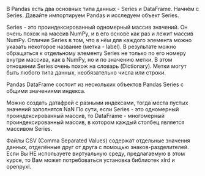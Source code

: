 В Pandas есть два основных типа данных - Series и DataFrame. Начнём с Series. Давайте импортируем Pandas и исследуем объект Series.

Series - это проиндексированный одномерный массив значений. Он очень похож на массив NumPy, и в его основе как раз и лежит массив NumPy. Отличие Series в том, что в нём для каждого элемента можно указать некоторое название (метка - label). В результате можно обращаться к отдельному элементу Series не только по его номеру внутри массива, как в NumPy, но и по значению метки. В этом отношении Series очень похож на словарь (Dictionary). Метки могут быть любого типа данных, необязательно числа или строки.

Pandas DataFrame состоит из нескольких объектов Pandas Series с общими значениями индекса.

Можно создать датафрей с разными индексами, тогда места пустых значений заполнятся NaN
По сути, если Series - это одномерный проиндексированный массив, то DataFrame - многомерный проиндексированный массив, в котором каждый столбец является массивом Series.

Файлы CSV (Comma Separated Values) содержат отдельные значения данных, отделённые друг от друга с помощью знаков-разделителей.
Если Вы НЕ используете виртуальную среду, предлагаемую в этом курсе, то Вам может потребоваться установка библиотек xlrd и openpyxl.
